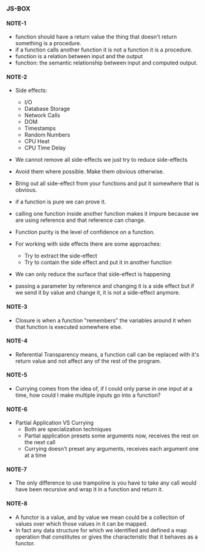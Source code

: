 ### JS-BOX

#### NOTE-1

- function should have a return value the thing that doesn't return something is a procedure.
- if a function calls another function it is not a function it is a procedure.
- function is a relation between input and the output
- function: the semantic relationship between input and computed output.

#### NOTE-2
- Side effects:
  * I/O
  * Database Storage
  * Network Calls
  * DOM
  * Timestamps
  * Random Numbers
  * CPU Heat
  * CPU Time Delay

- We cannot remove all side-effects we just try to reduce side-effects  
- Avoid them where possible. Make them obvious otherwise.
- Bring out all side-effect from your functions and put it somewhere that is obvious.
- if a function is pure we can prove it.
- calling one function inside another function makes it impure because we are using reference and that reference can change.
- Function purity is the level of confidence on a function.
- For working with side effects there are some approaches:
  * Try to extract the side-effect
  * Try to contain the side effect and put it in another function
- We can only reduce the surface that side-effect is happening
- passing a parameter by reference and changing it is a side effect but if we send it by value and change it, it is not a side-effect anymore.

#### NOTE-3

- Closure is when a function "remembers" the variables around it when that function is executed somewhere else.

#### NOTE-4
- Referential Transparency means, a function call can be replaced with it's return value and not affect any of the rest of the program.

#### NOTE-5
- Currying comes from the idea of, if I could only parse in one input at a time, how could I make multiple inputs go into a function?

#### NOTE-6
- Partial Application VS Currying
  * Both are specialization techniques
  * Partial application presets some arguments now, receives the rest on the next call
  * Currying doesn't preset any arguments, receives each argument one at a time

#### NOTE-7
- The only difference to use trampoline is you have to take any call would have been recursive and wrap it in a function and return it.

#### NOTE-8
- A functor is a value, and by value we mean could be a collection of values over which those values in it can be mapped.
- In fact any data structure for which we identified and defined a map operation that constitutes or gives the characteristic that it behaves as a functor.
